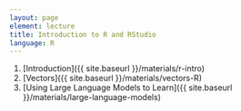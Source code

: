 ```yaml
---
layout: page
element: lecture
title: Introduction to R and RStudio
language: R
---
```


1. [Introduction]({{ site.baseurl }}/materials/r-intro)
2. [Vectors]({{ site.baseurl }}/materials/vectors-R)
3. [Using Large Language Models to Learn]({{ site.baseurl }}/materials/large-language-models)
